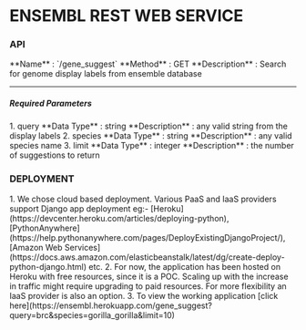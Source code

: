 # ENSEMBL REST WEB SERVICE  

<h3>API</h3>  
**Name** : `/gene_suggest`  
**Method** : GET  
**Description** : Search for genome display labels from ensemble database
<hr>
<h5>Required Parameters</h5>
1. query  
  **Data Type** : string  
  **Description** : any valid string from the display labels  
2. species  
  **Data Type** : string  
  **Description** : any valid species name  
3. limit  
  **Data Type** : integer  
  **Description** : the number of suggestions to return  
  
<h3>DEPLOYMENT</h3>
1. We chose cloud based deployment. Various PaaS and IaaS providers support Django app deployment eg:- [Heroku](https://devcenter.heroku.com/articles/deploying-python),              [PythonAnywhere] (https://help.pythonanywhere.com/pages/DeployExistingDjangoProject/), [Amazon Web Services](https://docs.aws.amazon.com/elasticbeanstalk/latest/dg/create-deploy-python-django.html) etc.  
2. For now, the application has been hosted on Heroku with free resources, since it is a POC. Scaling up with the increase in traffic might require upgrading to paid resources.      For more flexibility an IaaS provider is also an option.    
3. To view the working application [click here](https://ensembl.herokuapp.com/gene_suggest?query=brc&species=gorilla_gorilla&limit=10)

